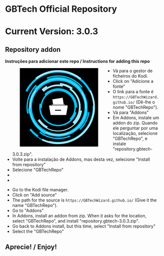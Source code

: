 # GBTech Official Repository
# Current Version: 3.0.3

## Repository addon

**Instruções para adicionar este repo / Instructions for adding this repo**

<img align="left" src="icon.png" width="256" hspace="48" title="GBTech Repository">

<p align="right">
  <ul>
    <li>Vá para o gestor de ficheiros do Kodi.</li>
    <li>Click on "Adicione a fonte"</li>
    <li>O link para a fonte é <code>https://GBTechWizard.github.io/</code> (Dê-lhe o nome "GBTechRepo").</li>
    <li>Vá para "Addons"</li>
    <li>Em Addons, instale um addon do zip.  Quando ele perguntar por uma localização, selecione "GBTechRepo", e instale "repository.gbtech-3.0.3.zip".</li>
    <li>Volte para a instalação de Addons, mas desta vez, selecione "Install from repository"</li>
    <li>Selecione "GBTechRepo"</li>
    <li> </li>
    <li> </li>
  </ul>
</p>
<p align="right">
  <ul>
    <li>Go to the Kodi file manager.</li>
    <li>Click on "Add source"</li>
    <li>The path for the source is <code>https://GBTechWizard.github.io/</code> (Give it the name "GBTechRepo").</li>
    <li>Go to "Addons"</li>
    <li>In Addons, install an addon from zip.  When it asks for the location, select "GBTechRepo", and install "repository.gbtech-3.0.3.zip".</li>
    <li>Go back to Addons install, but this time, select "Install from repository"</li>
    <li>Select the "GBTechRepo"</li>
  </ul>
</p>

## Aprecie! / Enjoy!
